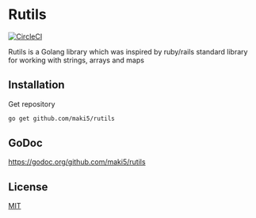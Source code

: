 # Rutils

[![CircleCI](https://circleci.com/gh/maki5/rutils/tree/master.svg?style=svg)](https://circleci.com/gh/maki5/rutils/tree/master)

Rutils is a Golang library which was inspired by ruby/rails standard library for working with strings, arrays and maps

## Installation

Get repository

```bash
go get github.com/maki5/rutils
```

## GoDoc

https://godoc.org/github.com/maki5/rutils

## License
[MIT](https://choosealicense.com/licenses/mit/)